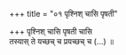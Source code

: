 +++
title = "०१ पृश्निश् चासि पृषती"

+++
पृश्निश् चासि पृषती चासि  
तस्यास् ते यच्छच् च प्रयच्छच् च (…) ॥